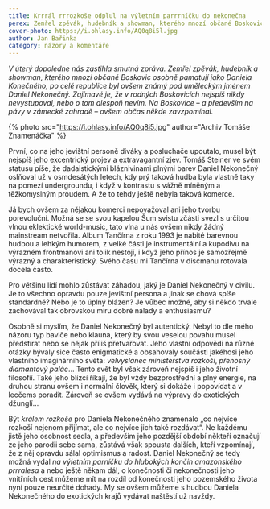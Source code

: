 ```yaml
---
title: Krrrál rrrozkoše odplul na výletním parrrníčku do nekonečna
perex: Zemřel zpěvák, hudebník a showman, kterého mnozí občané Boskovic osobně pamatují jako Daniela Konečného, po celé republice byl ovšem známý jako Daniel Nekonečný.
cover-photo: https://i.ohlasy.info/AQ0q8i5l.jpg
author: Jan Bařinka
category: názory a komentáře
---
```


*V úterý dopoledne nás zastihla smutná zpráva. Zemřel zpěvák, hudebník a showman, kterého mnozí občané Boskovic osobně pamatují jako Daniela Konečného, po celé republice byl ovšem známý pod uměleckým jménem Daniel Nekonečný. Zajímavé je, že v rodných Boskovicích nejspíš nikdy nevystupoval, nebo o tom alespoň nevím. Na Boskovice – a především na pávy v zámecké zahradě – ovšem občas někde zavzpomínal.*

{% photo src="https://i.ohlasy.info/AQ0q8i5.jpg" author="Archiv Tomáše Znamenáčka" %}

První, co na jeho jevištní personě diváky a posluchače upoutalo, musel být nejspíš jeho excentrický projev a extravagantní zjev. Tomáš Steiner ve svém statusu píše, že dadaistickými bláznivinami plnými barev Daniel Nekonečný oslňoval už v osmdesátých letech, kdy prý taková hudba byla vlastně taky na pomezí undergroundu, i když v kontrastu s vážně míněným a těžkomyslným proudem. A že to tehdy ještě nebyla taková komerce.

Já bych ovšem za nějakou komerci nepovažoval ani jeho tvorbu porevoluční. Možná se se svou kapelou Šum svistu zčásti svezl s určitou vlnou eklektické world-music, tato vlna u nás ovšem nikdy žádný mainstream netvořila. Album Tančírna z roku 1993 je nabité barevnou hudbou a lehkým humorem, z velké části je instrumentální a kupodivu na výrazném frontmanovi ani tolik nestojí, i když jeho přínos je samozřejmě výrazný a charakteristický. Svého času mi Tančírna v discmanu rotovala docela často.

Pro většinu lidí mohlo zůstávat záhadou, jaký je Daniel Nekonečný v civilu. Je to všechno opravdu pouze jevištní persona a jinak se chová spíše standardně? Nebo je to úplný blázen? Je vůbec možné, aby si někdo trvale zachovával tak obrovskou míru dobré nálady a enthusiasmu?

Osobně si myslím, že Daniel Nekonečný byl autentický. Nebyl to dle mého názoru typ baviče nebo klauna, který by svou veselou povahu musel předstírat nebo se nějak příliš přetvařovat. Jeho vlastní odpovědi na různé otázky bývaly sice často enigmatické a obsahovaly součásti jakéhosi jeho vlastního imaginárního světa: *velvyslanec ministerstva rozkoší*, *přenosný diamantový palác*… Tento svět byl však zároveň nejspíš i jeho životní filosofií. Také jeho blízcí říkají, že byl vždy bezprostřední a plný energie, na druhou stranu ovšem i normální člověk, který si dokáže i popovídat a v lecčems poradit. Zároveň se ovšem vydává na výpravy do exotických džunglí…

Být *králem rozkoše* pro Daniela Nekonečného znamenalo „co nejvíce rozkoší nejenom přijímat, ale co nejvíce jich také rozdávat“. Ne každému jistě jeho osobnost sedla, a především jeho pozdější období někteří označují ze jeho parodii sebe sama, zůstává však spousta dalších, kteří vzpomínají, že z něj opravdu sálal optimismus a radost. Daniel Nekonečný se tedy možná vydal *na výletním parníčku do hlubokých končin amazonského prrralesa* a nebo ještě někam dál, o konečnosti či nekonečnosti jeho vnitřních cest můžeme mít na rozdíl od konečnosti jeho pozemského života nyní pouze neurčité dohady. My se ovšem můžeme s hudbou Daniela Nekonečného do exotických krajů vydávat naštěstí už navždy.

